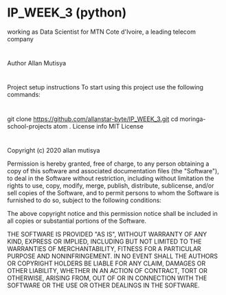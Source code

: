 # IP_WEEK_3 (python)
working as Data Scientist for MTN Cote d'Ivoire, a leading telecom company
#
Author
Allan Mutisya
#
Project setup instructions
To start using this project use the following commands:
#
git clone https://github.com/allanstar-byte/IP_WEEK_3.git
cd moringa-school-projects
atom .
License info
MIT License
#
Copyright (c) 2020 allan mutisya

Permission is hereby granted, free of charge, to any person obtaining a copy of this software and associated documentation files (the "Software"), to deal in the Software without restriction, including without limitation the rights to use, copy, modify, merge, publish, distribute, sublicense, and/or sell copies of the Software, and to permit persons to whom the Software is furnished to do so, subject to the following conditions:

The above copyright notice and this permission notice shall be included in all copies or substantial portions of the Software.

THE SOFTWARE IS PROVIDED "AS IS", WITHOUT WARRANTY OF ANY KIND, EXPRESS OR IMPLIED, INCLUDING BUT NOT LIMITED TO THE WARRANTIES OF MERCHANTABILITY, FITNESS FOR A PARTICULAR PURPOSE AND NONINFRINGEMENT. IN NO EVENT SHALL THE AUTHORS OR COPYRIGHT HOLDERS BE LIABLE FOR ANY CLAIM, DAMAGES OR OTHER LIABILITY, WHETHER IN AN ACTION OF CONTRACT, TORT OR OTHERWISE, ARISING FROM, OUT OF OR IN CONNECTION WITH THE SOFTWARE OR THE USE OR OTHER DEALINGS IN THE SOFTWARE.
